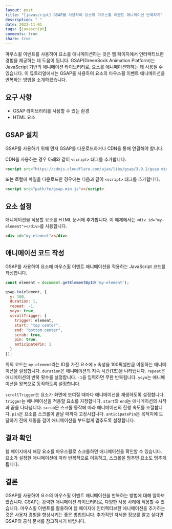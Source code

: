 ```yaml
---
layout: post
title: "[javascript] GSAP를 사용하여 요소의 마우스휠 이벤트 애니메이션 반복하기"
description: " "
date: 2023-11-01
tags: [javascript]
comments: true
share: true
---
```


마우스휠 이벤트를 사용하여 요소를 애니메이션하는 것은 웹 페이지에서 인터랙티브한 경험을 제공하는 데 도움이 됩니다. GSAP(GreenSock Animation Platform)는 JavaScript 기반의 애니메이션 라이브러리로, 요소를 애니메이션화하는 데 사용될 수 있습니다. 이 튜토리얼에서는 GSAP를 사용하여 요소의 마우스휠 이벤트 애니메이션을 반복하는 방법을 소개하겠습니다.

## 요구 사항

- GSAP 라이브러리를 사용할 수 있는 환경
- HTML 요소

## GSAP 설치

GSAP를 사용하기 위해 먼저 GSAP를 다운로드하거나 CDN을 통해 연결해야 합니다. 

CDN을 사용하는 경우 아래와 같이 `<script>` 태그를 추가합니다.

```html
<script src="https://cdnjs.cloudflare.com/ajax/libs/gsap/3.9.1/gsap.min.js"></script>
```

또는 로컬에 파일을 다운로드한 경우에는 다음과 같이 `<script>` 태그를 추가합니다.

```html
<script src="path/to/gsap.min.js"></script>
```

## 요소 설정

애니메이션을 적용할 요소를 HTML 문서에 추가합니다. 이 예제에서는 `<div id="my-element"></div>`를 사용합니다.

```html
<div id="my-element"></div>
```

## 애니메이션 코드 작성

GSAP를 사용하여 요소에 마우스휠 이벤트 애니메이션을 적용하는 JavaScript 코드를 작성합니다. 

```javascript
const element = document.getElementById('my-element');

gsap.to(element, {
  y: 100,
  duration: 1,
  repeat: -1,
  yoyo: true,
  scrollTrigger: {
    trigger: element,
    start: "top center",
    end: "bottom center",
    scrub: true,
    pin: true,
    anticipatePin: 1
  }
});
```

위의 코드는 `my-element`라는 ID를 가진 요소에 `y` 속성을 100픽셀만큼 이동하는 애니메이션을 설정합니다. `duration`은 애니메이션의 지속 시간(1초)을 나타냅니다. `repeat`은 애니메이션의 반복 횟수를 설정합니다. `-1`을 입력하면 무한 반복됩니다. `yoyo`는 애니메이션을 왕복으로 동작하도록 설정합니다.

`scrollTrigger`는 요소가 화면에 보여질 때마다 애니메이션을 재생하도록 설정합니다. `trigger`는 애니메이션을 적용할 요소를 지정합니다. `start`와 `end`는 애니메이션의 시작과 끝을 나타냅니다. `scrub`은 스크롤 동작에 따라 애니메이션의 진행 속도를 조절합니다. `pin`은 요소를 스크롤이 끝날 때까지 고정시킵니다. `anticipatePin`은 목적지에 도달하기 전에 제동을 걸어 애니메이션을 부드럽게 멈추도록 설정합니다.

## 결과 확인

웹 페이지에서 해당 요소를 마우스휠로 스크롤하면 애니메이션을 확인할 수 있습니다. 요소가 설정한 애니메이션에 따라 반복적으로 이동하고, 스크롤을 멈추면 요소도 멈추게 됩니다.

## 결론

GSAP를 사용하여 요소의 마우스휠 이벤트 애니메이션을 반복하는 방법에 대해 알아보았습니다. GSAP는 강력한 애니메이션 라이브러리로, 다양한 사용 사례에 적용할 수 있습니다. 마우스휠 이벤트를 활용하여 웹 페이지에 인터랙티브한 애니메이션을 추가하는 것은 사용자 경험을 향상시키는 좋은 방법입니다. 추가적인 자세한 정보를 알고 싶다면 GSAP의 공식 문서를 참고하시기 바랍니다.